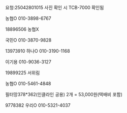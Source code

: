 요청:25042801015 사진 확인 시 TCB-7000 확인됨


농협O 010-3898-6767


18896506 농협X


국민O 010-3870-9828

13973910 하나O 010-3190-1168

이기용 010-9036-3127


19899225 서위림


농협O 010-5461-4848

필터망378*362(인클라인 공용)  2개 = 53,000원(택배비 포함)


9778382 우리O 010-5321-4037